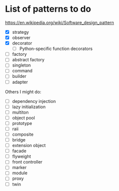 # List of patterns to do

https://en.wikipedia.org/wiki/Software_design_pattern

- [x] strategy
- [x] observer
- [x] decorator
    - [ ] Python-specific function decorators
- [ ] factory
- [ ] abstract factory
- [ ] singleton
- [ ] command
- [ ] builder
- [ ] adapter

Others I might do:

- [ ] dependency injection
- [ ] lazy initialization
- [ ] multiton
- [ ] object pool
- [ ] prototype
- [ ] raii
- [ ] composite
- [ ] bridge
- [ ] extension object
- [ ] facade
- [ ] flyweight
- [ ] front controller
- [ ] marker
- [ ] module
- [ ] proxy
- [ ] twin
